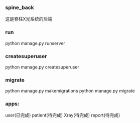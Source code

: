 ### spine_back
这是脊柱X光系统的后端

### run
python manage.py runserver

### createsuperuser
python manage.py createsuperuser

### migrate
python manage.py makemigrations
python manage.py migrate

### apps:
user(已完成)
patient(待完成)
Xray(待完成)
report(待完成)